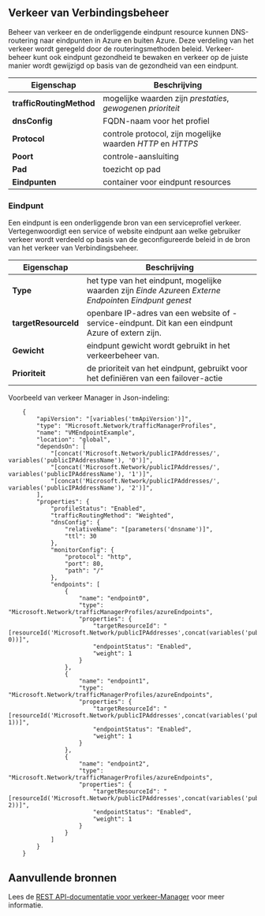 ## <a name="traffic-manager-profile"></a>Verkeer van Verbindingsbeheer

Beheer van verkeer en de onderliggende eindpunt resource kunnen DNS-routering naar eindpunten in Azure en buiten Azure. Deze verdeling van het verkeer wordt geregeld door de routeringsmethoden beleid. Verkeer-beheer kunt ook eindpunt gezondheid te bewaken en verkeer op de juiste manier wordt gewijzigd op basis van de gezondheid van een eindpunt. 

| Eigenschap | Beschrijving |
|---|---|
|**trafficRoutingMethod**| mogelijke waarden zijn *prestaties*, *gewogen*en *prioriteit* | 
| **dnsConfig** | FQDN-naam voor het profiel | 
| **Protocol** | controle protocol, zijn mogelijke waarden *HTTP* en *HTTPS*|
| **Poort** | controle-aansluiting |  
| **Pad** | toezicht op pad |
| **Eindpunten** |  container voor eindpunt resources | 

### <a name="endpoint"></a>Eindpunt 

Een eindpunt is een onderliggende bron van een serviceprofiel verkeer. Vertegenwoordigt een service of website eindpunt aan welke gebruiker verkeer wordt verdeeld op basis van de geconfigureerde beleid in de bron van het verkeer van Verbindingsbeheer. 

| Eigenschap | Beschrijving | 
|---|---| 
| **Type** |  het type van het eindpunt, mogelijke waarden zijn *Einde Azure*en *Externe Endpoint*en *Eindpunt genest* | 
| **targetResourceId** |  openbare IP-adres van een website of -service-eindpunt. Dit kan een eindpunt Azure of extern zijn. | 
| **Gewicht** | eindpunt gewicht wordt gebruikt in het verkeerbeheer van. | 
| **Prioriteit** | de prioriteit van het eindpunt, gebruikt voor het definiëren van een failover-actie |

Voorbeeld van verkeer Manager in Json-indeling: 


        {
            "apiVersion": "[variables('tmApiVersion')]",
            "type": "Microsoft.Network/trafficManagerProfiles",
            "name": "VMEndpointExample",
            "location": "global",
            "dependsOn": [
                "[concat('Microsoft.Network/publicIPAddresses/', variables('publicIPAddressName'), '0')]",
                "[concat('Microsoft.Network/publicIPAddresses/', variables('publicIPAddressName'), '1')]",
                "[concat('Microsoft.Network/publicIPAddresses/', variables('publicIPAddressName'), '2')]",
            ],
            "properties": {
                "profileStatus": "Enabled",
                "trafficRoutingMethod": "Weighted",
                "dnsConfig": {
                    "relativeName": "[parameters('dnsname')]",
                    "ttl": 30
                },
                "monitorConfig": {
                    "protocol": "http",
                    "port": 80,
                    "path": "/"
                },
                "endpoints": [
                    {
                        "name": "endpoint0",
                        "type": "Microsoft.Network/trafficManagerProfiles/azureEndpoints",
                        "properties": {
                            "targetResourceId": "[resourceId('Microsoft.Network/publicIPAddresses',concat(variables('publicIPAddressName'), 0))]",
                            "endpointStatus": "Enabled",
                            "weight": 1
                        }
                    },
                    {
                        "name": "endpoint1",
                        "type": "Microsoft.Network/trafficManagerProfiles/azureEndpoints",
                        "properties": {
                            "targetResourceId": "[resourceId('Microsoft.Network/publicIPAddresses',concat(variables('publicIPAddressName'), 1))]",
                            "endpointStatus": "Enabled",
                            "weight": 1
                        }
                    },
                    {
                        "name": "endpoint2",
                        "type": "Microsoft.Network/trafficManagerProfiles/azureEndpoints",
                        "properties": {
                            "targetResourceId": "[resourceId('Microsoft.Network/publicIPAddresses',concat(variables('publicIPAddressName'), 2))]",
                            "endpointStatus": "Enabled",
                            "weight": 1
                        }
                    }
                ]
            }
        }

 
## <a name="additional-resources"></a>Aanvullende bronnen

Lees de [REST API-documentatie voor verkeer-Manager](https://msdn.microsoft.com/library/azure/mt163664.aspx) voor meer informatie.
